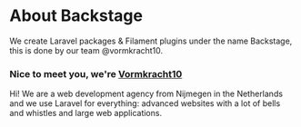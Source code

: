 # About Backstage

We create Laravel packages & Filament plugins under the name Backstage, this is done by our team @vormkracht10.

### Nice to meet you, we're [Vormkracht10](https://vormkracht10.nl)

Hi! We are a web development agency from Nijmegen in the Netherlands and we use Laravel for everything: advanced websites with a lot of bells and whistles and large web applications.
